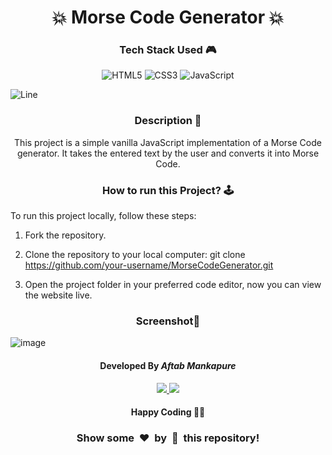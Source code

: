<h1 align='center'><b>💥 Morse Code Generator 💥</b></h1>

<!-- -------------------------------------------------------------------------------------------------------------- -->

<h3 align='center'>Tech Stack Used 🎮</h3>

<div align='center'>

  ![HTML5](https://img.shields.io/badge/html5-%23E34F26.svg?style=for-the-badge&logo=html5&logoColor=white)
  ![CSS3](https://img.shields.io/badge/css3-%231572B6.svg?style=for-the-badge&logo=css3&logoColor=white)
  ![JavaScript](https://img.shields.io/badge/javascript-%23323330.svg?style=for-the-badge&logo=javascript&logoColor=%23F7DF1E)
</div>

![Line](https://github.com/Avdhesh-Varshney/WebMasterLog/assets/114330097/4b78510f-a941-45f8-a9d5-80ed0705e847)

<!-- -------------------------------------------------------------------------------------------------------------- -->

<h3 align='center'>Description 📃</h3>

<div align='center'>
    <p>This project is a simple vanilla JavaScript implementation of a Morse Code generator. It takes the entered text by the user and converts it into Morse Code.
</p>
</div>

<!-- -------------------------------------------------------------------------------------------------------------- -->

<h3 align='center'>How to run this Project? 🕹️</h3>

<div >
    <p>To run this project locally, follow these steps:

1. Fork the repository.

2. Clone the repository to your local computer:
    git clone https://github.com/your-username/MorseCodeGenerator.git

3. Open the project folder in your preferred code editor, now you can view the website live.

</p>
</div>

<!-- -------------------------------------------------------------------------------------------------------------- -->

<h3 align='center'>Screenshot📸</h3>
<!-- Include a screenshot or gif of your project -->

![image ](https://github.com/Avdhesh-Varshney/WebMasterLog/assets/125949765/f734e9be-e588-44e7-8b61-fc7f749a7ad7)

<!-- -------------------------------------------------------------------------------------------------------------- -->

<h4 align='center'>Developed By <b><i>Aftab Mankapure</i></b></h4>
<p align='center'>
  <a href='https://www.linkedin.com/in/aftab-mankapure-7731001b8/'>
    <img src='https://img.shields.io/badge/linkedin-%230077B5.svg?style=for-the-badge&logo=linkedin&logoColor=white' />
  </a>
  <a href='https://github.com/AftabMankapure'>
    <img src='https://img.shields.io/badge/github-%23121011.svg?style=for-the-badge&logo=github&logoColor=white' />
  </a>
</p>

<h4 align='center'>Happy Coding 🧑‍💻</h4>

<h3 align="center">Show some &nbsp;❤️&nbsp; by &nbsp;🌟&nbsp; this repository!</h3>
